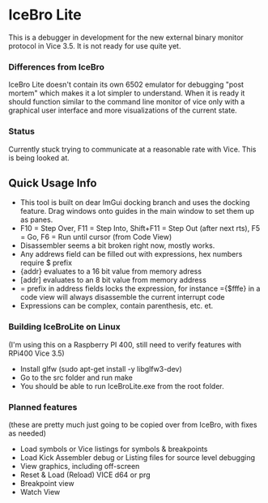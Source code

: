# IceBro Lite

This is a debugger in development for the new external binary monitor protocol in Vice 3.5. It is not ready for use quite yet.

### Differences from IceBro

IceBro Lite doesn't contain its own 6502 emulator for debugging "post mortem" which makes it a lot simpler to understand. When it is ready it should function similar to the command line monitor of vice only with a graphical user interface and more visualizations of the current state.

### Status

Currently stuck trying to communicate at a reasonable rate with Vice. This is being looked at.

## Quick Usage Info

* This tool is built on dear ImGui docking branch and uses the docking feature. Drag windows onto guides in the main window to set them up as panes.
* F10 = Step Over, F11 = Step Into, Shift+F11 = Step Out (after next rts), F5 = Go, F6 = Run until cursor (from Code View)
* Disassembler seems a bit broken right now, mostly works.
* Any addrews field can be filled out with expressions, hex numbers require $ prefix
* {addr} evaluates to a 16 bit value from memory adress
* \[addr\] evaluates to an 8 bit value from memory address
* = prefix in address fields locks the expression, for instance ={$fffe} in a code view will always disassemble the current interrupt code
* Expressions can be complex, contain parenthesis, etc. et.

### Building IceBroLite on Linux

(I'm using this on a Raspberry PI 400, still need to verify features with RPi400 Vice 3.5)

* Install glfw (sudo apt-get install -y libglfw3-dev)
* Go to the src folder and run make
* You should be able to run IceBroLite.exe from the root folder.

### Planned features

(these are pretty much just going to be copied over from IceBro, with fixes as needed)

* Load symbols or Vice listings for symbols & breakpoints
* Load Kick Assembler debug or Listing files for source level debugging
* View graphics, including off-screen
* Reset & Load (Reload) VICE d64 or prg
* Breakpoint view
* Watch View

